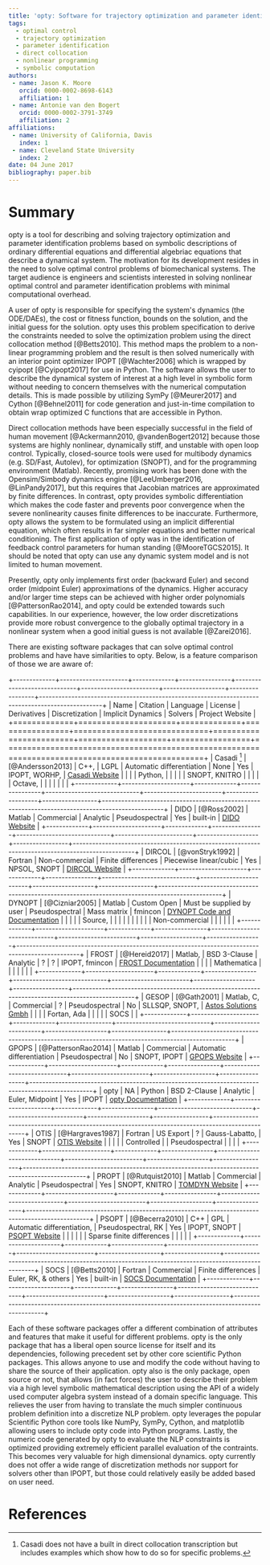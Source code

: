 ```yaml
---
title: 'opty: Software for trajectory optimization and parameter identification using direct collocation'
tags:
  - optimal control
  - trajectory optimization
  - parameter identification
  - direct collocation
  - nonlinear programming
  - symbolic computation
authors:
 - name: Jason K. Moore
   orcid: 0000-0002-8698-6143
   affiliation: 1
 - name: Antonie van den Bogert
   orcid: 0000-0002-3791-3749
   affiliation: 2
affiliations:
 - name: University of California, Davis
   index: 1
 - name: Cleveland State University
   index: 2
date: 04 June 2017
bibliography: paper.bib
---
```


# Summary

opty is a tool for describing and solving trajectory optimization and parameter
identification problems based on symbolic descriptions of ordinary differential
equations and differential algebriac equations that describe a dynamical
system. The motivation for its development resides in the need to solve optimal
control problems of biomechanical systems. The target audience is engineers
and scientists interested in solving nonlinear optimal control and parameter
identification problems with minimal computational overhead.

A user of opty is responsible for specifying the system's dynamics (the
ODE/DAEs), the cost or fitness function, bounds on the solution, and the
initial guess for the solution. opty uses this problem specification to derive
the constraints needed to solve the optimization problem using the direct
collocation method [@Betts2010]. This method maps the problem to a non-linear
programming problem and the result is then solved numerically with an interior
point optimizer IPOPT [@Wachter2006] which is wrapped by cyipopt [@Cyipopt2017]
for use in Python. The software allows the user to describe the dynamical
system of interest at a high level in symbolic form without needing to concern
themselves with the numerical computation details. This is made possible by
utilizing SymPy [@Meurer2017] and Cython [@Behnel2011] for code generation and
just-in-time compilation to obtain wrap optimized C functions that are
accessible in Python.

Direct collocation methods have been especially successful in the field of
human movement [@Ackermann2010, @vandenBogert2012] because those systems are
highly nonlinear, dynamically stiff, and unstable with open loop control.
Typically, closed-source tools were used for multibody dynamics (e.g. SD/Fast,
Autolev), for optimization (SNOPT), and for the programming environment
(Matlab). Recently, promising work has been done with the Opensim/Simbody
dynamics engine [@LeeUmberger2016, @LinPandy2017], but this requires that
Jacobian matrices are approximated by finite differences. In contrast, opty
provides symbolic differentiation which makes the code faster and prevents poor
convergence when the severe nonlinearity causes finite differences to be
inaccurate. Furthermore, opty allows the system to be formulated using an
implicit differential equation, which often results in far simpler equations
and better numerical conditioning. The first application of opty was in the
identification of feedback control parameters for human standing
[@MooreTGCS2015]. It should be noted that opty can use any dynamic system model
and is not limited to human movement.

Presently, opty only implements first order (backward Euler) and second order
(midpoint Euler) approximations of the dynamics. Higher accuracy and/or larger
time steps can be achieved with higher order polynomials [@PattersonRao2014],
and opty could be extended towards such capabilities. In our experience,
however, the low order discretizations provide more robust convergence to the
globally optimal trajectory in a nonlinear system when a good initial guess is
not available [@Zarei2016].

There are existing software packages that can solve optimal control problems
and have have similarities to opty. Below, is a feature comparison of those we
are aware of:

+-------------+---------------------+-------------+----------------+-----------------------------+------------------------+-------------------+-----------------+-------------------------------------------------------------------------------------------------+
| Name        | Citation            | Language    | License        | Derivatives                 |  Discretization        | Implicit Dynamics | Solvers         | Project Website                                                                                 |
+=============+=====================+=============+================+=============================+========================+===================+=================+=================================================================================================+
| Casadi [^1] | [@Andersson2013]    | C++,        | LGPL           | Automatic differentiation   | None                   | Yes               | IPOPT, WORHP,   | [Casadi Website](https://github.com/casadi/casadi/wiki)                                         |
|             |                     | Python,     |                |                             |                        |                   | SNOPT, KNITRO   |                                                                                                 |
|             |                     | Octave,     |                |                             |                        |                   |                 |                                                                                                 |
+-------------+---------------------+-------------+----------------+-----------------------------+------------------------+-------------------+-----------------+-------------------------------------------------------------------------------------------------+
| DIDO        | [@Ross2002]         | Matlab      | Commercial     | Analytic                    | Pseudospectral         | Yes               | built-in        | [DIDO Website](http://www.elissarglobal.com/industry/products/software-3/)                      |
+-------------+---------------------+-------------+----------------+-----------------------------+------------------------+-------------------+-----------------+-------------------------------------------------------------------------------------------------+
| DIRCOL      | [@vonStryk1992]     | Fortran     | Non-commercial | Finite differences          | Piecewise linear/cubic | Yes               | NPSOL, SNOPT    | [DIRCOL Website](http://www.sim.informatik.tu-darmstadt.de/en/res/sw/dircol/)                   |
+-------------+---------------------+-------------+----------------+-----------------------------+------------------------+-------------------+-----------------+-------------------------------------------------------------------------------------------------+
| DYNOPT      | [@Cizniar2005]      | Matlab      | Custom Open    | Must be supplied by user    | Pseudospectral         | Mass matrix       | fmincon         | [DYNOPT Code and Documentation](https://bitbucket.org/dynopt/)                                  |
|             |                     |             | Source,        |                             |                        |                   |                 |                                                                                                 |
|             |                     |             | Non-commercial |                             |                        |                   |                 |                                                                                                 |
+-------------+---------------------+-------------+----------------+-----------------------------+------------------------+-------------------+-----------------+-------------------------------------------------------------------------------------------------+
| FROST       | [@Hereid2017]       | Matlab,     | BSD 3-Clause   | Analytic                    | ?                      | ?                 | IPOPT, fmincon  | [FROST Documentation](http://ayonga.github.io/frost-dev/)                                       |
|             |                     | Mathematica |                |                             |                        |                   |                 |                                                                                                 |
+-------------+---------------------+-------------+----------------+-----------------------------+------------------------+-------------------+-----------------+-------------------------------------------------------------------------------------------------+
| GESOP       | [@Gath2001]         | Matlab, C,  | Commercial     | ?                           | Pseudospectral         | No                | SLLSQP, SNOPT,  | [Astos Solutions Gmbh](https://www.astos.de/products/gesop)                                     |
|             |                     | Fortan, Ada |                |                             |                        |                   | SOCS            |                                                                                                 |
+-------------+---------------------+-------------+----------------+-----------------------------+------------------------+-------------------+-----------------+-------------------------------------------------------------------------------------------------+
| GPOPS       | [@PattersonRao2014] | Matlab      | Commercial     | Automatic differentiation   | Pseudospectral         | No                | SNOPT, IPOPT    | [GPOPS Website](http://www.gpops2.com/)                                                         |
+-------------+---------------------+-------------+----------------+-----------------------------+------------------------+-------------------+-----------------+-------------------------------------------------------------------------------------------------+
| opty        | NA                  | Python      | BSD 2-Clause   | Analytic                    | Euler, Midpoint        | Yes               | IPOPT           | [opty Documentation](http://opty.readthedocs.io)                                                |
+-------------+---------------------+-------------+----------------+-----------------------------+------------------------+-------------------+-----------------+-------------------------------------------------------------------------------------------------+
| OTIS        | [@Hargraves1987]    | Fortran     | US Export      | ?                           | Gauss-Labatto,         | Yes               | SNOPT           | [OTIS Website](https://otis.grc.nasa.gov)                                                       |
|             |                     |             | Controlled     |                             | Pseudospectral         |                   |                 |                                                                                                 |
+-------------+---------------------+-------------+----------------+-----------------------------+------------------------+-------------------+-----------------+-------------------------------------------------------------------------------------------------+
| PROPT       | [@Rutquist2010]     | Matlab      | Commercial     | Analytic                    | Pseudospectral         | Yes               | SNOPT, KNITRO   | [TOMDYN Website](http://tomdyn.com/index.html)                                                  |
+-------------+---------------------+-------------+----------------+-----------------------------+------------------------+-------------------+-----------------+-------------------------------------------------------------------------------------------------+
| PSOPT       | [@Becerra2010]      | C++         | GPL            | Automatic differentiation,  | Pseudospectral, RK     | Yes               | IPOPT, SNOPT    | [PSOPT Website](http://www.psopt.org/)                                                          |
|             |                     |             |                | Sparse finite differences   |                        |                   |                 |                                                                                                 |
+-------------+---------------------+-------------+----------------+-----------------------------+------------------------+-------------------+-----------------+-------------------------------------------------------------------------------------------------+
| SOCS        | [@Betts2010]        | Fortran     | Commercial     | Finite differences          | Euler, RK, & others    | Yes               | built-in        | [SOCS Documentation](http://www.boeing.com/assets/pdf/phantom/socs/docs/SOCS_Users_Guide.pdf)   |
+-------------+---------------------+-------------+----------------+-----------------------------+------------------------+-------------------+-----------------+-------------------------------------------------------------------------------------------------+

[^1]: Casadi does not have a built in direct collocation transcription but includes examples which show how to do so for specific problems.

Each of these software packages offer a different combination of attributes and
features that make it useful for different problems. opty is the only package
that has a liberal open source license for itself and its dependencies,
following precedent set by other core scientific Python packages. This allows
anyone to use and modify the code without having to share the source of their
application. opty also is the only package, open source or not, that allows (in
fact forces) the user to describe their problem via a high level symbolic
mathematical description using the API of a widely used computer algebra system
instead of a domain specific language. This relieves the user from having to
translate the much simpler continuous problem definition into a discretize NLP
problem. opty leverages the popular Scientific Python core tools like NumPy,
SymPy, Cython, and matplotlib allowing users to include opty code into Python
programs. Lastly, the numeric code generated by opty to evaluate the NLP
constraints is optimized providing extremely efficient parallel evaluation of
the contraints. This becomes very valuable for high dimensional dynamics. opty
currently does not offer a wide range of discretization methods nor support for
solvers other than IPOPT, but those could relatively easily be added based on
user need.

# References
